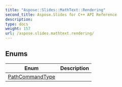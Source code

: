 ```yaml
---
title: "Aspose::Slides::MathText::Rendering"
second_title: Aspose.Slides for C++ API Reference
description: 
type: docs
weight: 157
url: /aspose.slides.mathtext.rendering/
---
```




## Enums

| Enum | Description |
| --- | --- |
| [PathCommandType](./pathcommandtype/) |  |
